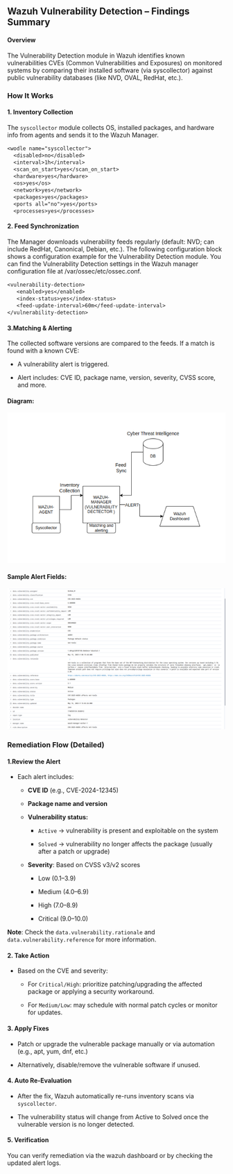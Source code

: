 ## Wazuh Vulnerability Detection – Findings Summary
#### Overview
The Vulnerability Detection module in Wazuh identifies known vulnerabilities CVEs (Common Vulnerabilities and Exposures) on monitored systems by comparing their installed software (via syscollector) against public vulnerability databases (like NVD, OVAL, RedHat, etc.).

### How It Works
#### 1. Inventory Collection
The `syscollector` module collects OS, installed packages, and hardware info from agents and sends it to the Wazuh Manager.

  ```
  <wodle name="syscollector">
    <disabled>no</disabled>
    <interval>1h</interval>
    <scan_on_start>yes</scan_on_start>
    <hardware>yes</hardware>
    <os>yes</os>
    <network>yes</network>
    <packages>yes</packages>
    <ports all="no">yes</ports>
    <processes>yes</processes>
  ```

#### 2. Feed Synchronization
The Manager downloads vulnerability feeds regularly (default: NVD; can include RedHat, Canonical, Debian, etc.).
The following configuration block shows a configuration example for the Vulnerability Detection module. You can find the Vulnerability Detection settings in the Wazuh manager configuration file at /var/ossec/etc/ossec.conf.

```
<vulnerability-detection>
   <enabled>yes</enabled>
   <index-status>yes</index-status>
   <feed-update-interval>60m</feed-update-interval>
</vulnerability-detection>

```

#### 3.Matching & Alerting
The collected software versions are compared to the feeds. If a match is found with a known CVE:

  - A vulnerability alert is triggered.

  - Alert includes: CVE ID, package name, version, severity, CVSS score, and more.

#### Diagram:

  <img src="/Operations/IMAGES/VD.png">

 
#### Sample Alert Fields:

 <img src="/Operations/IMAGES/sample-alert.png">


### Remediation Flow (Detailed)
#### 1.Review the Alert

   - Each alert includes:

      - **CVE ID** (e.g., CVE-2024-12345)

      - **Package name and version**

      - **Vulnerability status:**

          - `Active` → vulnerability is present and exploitable on the system

          - `Solved` → vulnerability no longer affects the package (usually after a patch or upgrade)

      - **Severity**: Based on CVSS v3/v2 scores

        - Low (0.1–3.9)

        - Medium (4.0–6.9)

        - High (7.0–8.9)

        - Critical (9.0–10.0)

**Note**: Check the `data.vulnerability.rationale` and `data.vulnerability.reference` for more information.          

#### 2. Take Action

- Based on the CVE and severity:

  - For `Critical/High`: prioritize patching/upgrading the affected package or applying a security workaround.

  - For `Medium/Low`: may schedule with normal patch cycles or monitor for updates.

#### 3. Apply Fixes

  - Patch or upgrade the vulnerable package manually or via automation (e.g., apt, yum, dnf, etc.)

  - Alternatively, disable/remove the vulnerable software if unused.

#### 4. Auto Re-Evaluation

  - After the fix, Wazuh automatically re-runs inventory scans via `syscollector`.

  - The vulnerability status will change from Active to Solved once the vulnerable version is no longer detected.

#### 5. Verification

You can verify remediation via the wazuh dashboard or by checking the updated alert logs.